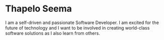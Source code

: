 # Thapelo Seema 
I am a self-driven and passionate Software Developer. I am excited for the future of technology and I want to be involved in creating world-class software solutions as I also learn from others.
